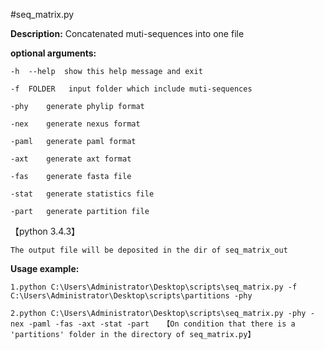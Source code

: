 #seq_matrix.py

**Description:** Concatenated muti-sequences into one file

**optional arguments:**

	-h	--help  show this help message and exit
	
	-f	FOLDER   input folder which include muti-sequences
	
	-phy	generate phylip format
	
	-nex	generate nexus format
	
	-paml	generate paml format
	
	-axt	generate axt format
	
	-fas	generate fasta file
	
	-stat	generate statistics file
	
	-part	generate partition file

【python 3.4.3】

`The output file will be deposited in the dir of seq_matrix_out`

**Usage example:**

	1.python C:\Users\Administrator\Desktop\scripts\seq_matrix.py -f C:\Users\Administrator\Desktop\scripts\partitions -phy

	2.python C:\Users\Administrator\Desktop\scripts\seq_matrix.py -phy -nex -paml -fas -axt -stat -part   【On condition that there is a 'partitions' folder in the directory of seq_matrix.py】

